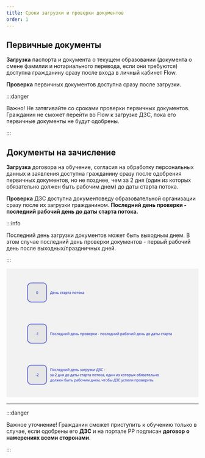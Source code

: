 ```yaml
---
title: Сроки загрузки и проверки документов
order: 1
---
```


## Первичные документы

**Загрузка** паспорта и документа о текущем образовании (документа о смене фамилии и нотариального перевода, если они требуются) доступна гражданину сразу после входа в личный кабинет Flow.

**Проверка** первичных документов доступна сразу после загрузки.

:::danger 

Важно! Не затягивайте со сроками проверки первичных документов. Гражданин не сможет перейти во Flow к загрузке ДЗС, пока его первичные документы не будут одобрены.

:::

## Документы на зачисление

**Загрузка** договора на обучение, согласия на обработку персональных данных и заявления доступна гражданину сразу после одобрения первичных документов, но не позднее, чем  за 2 дня (один из которых обязательно должен быть рабочим днем) до даты старта потока.

**Проверка** ДЗС доступна документоведу образовательной организации сразу после их загрузки гражданином. **Последний день проверки - последний рабочий день до даты старта потока.**

:::info 

Последний день загрузки документов может быть выходным днем. В этом случае последний день проверки документов  - первый рабочий день после выходных/праздничных дней.

:::

![](<./Untitled (1).jpg>)

---

:::danger 

Важное уточнение! Гражданин сможет приступить к обучению только в случае, если одобрены его **ДЗС** и на портале РР подписан **договор о намерениях всеми сторонами**.

:::
